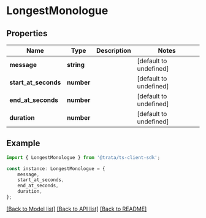 # LongestMonologue


## Properties

Name | Type | Description | Notes
------------ | ------------- | ------------- | -------------
**message** | **string** |  | [default to undefined]
**start_at_seconds** | **number** |  | [default to undefined]
**end_at_seconds** | **number** |  | [default to undefined]
**duration** | **number** |  | [default to undefined]

## Example

```typescript
import { LongestMonologue } from '@trata/ts-client-sdk';

const instance: LongestMonologue = {
    message,
    start_at_seconds,
    end_at_seconds,
    duration,
};
```

[[Back to Model list]](../README.md#documentation-for-models) [[Back to API list]](../README.md#documentation-for-api-endpoints) [[Back to README]](../README.md)
